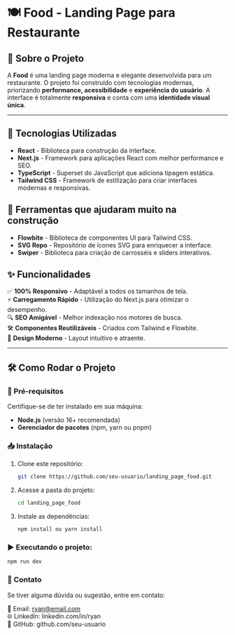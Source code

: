 # 🍽️ Food - Landing Page para Restaurante

## 📌 Sobre o Projeto

A **Food** é uma landing page moderna e elegante desenvolvida para um restaurante. O projeto foi construído com tecnologias modernas, priorizando **performance, acessibilidade** e **experiência do usuário**. A interface é totalmente **responsiva** e conta com uma **identidade visual única**.

---

## 🚀 Tecnologias Utilizadas

- **React** - Biblioteca para construção da interface.
- **Next.js** - Framework para aplicações React com melhor performance e SEO.
- **TypeScript** - Superset do JavaScript que adiciona tipagem estática.
- **Tailwind CSS** - Framework de estilização para criar interfaces modernas e responsivas.

## 🔧 Ferramentas que ajudaram muito na construção
- **Flowbite** - Biblioteca de componentes UI para Tailwind CSS.
- **SVG Repo** - Repositório de ícones SVG para enriquecer a interface.
- **Swiper** - Biblioteca para criação de carrosséis e sliders interativos.

## ✨ Funcionalidades

✅ **100% Responsivo** - Adaptável a todos os tamanhos de tela.  
⚡ **Carregamento Rápido** - Utilização do Next.js para otimizar o desempenho.  
🔍 **SEO Amigável** - Melhor indexação nos motores de busca.  
🛠️ **Componentes Reutilizáveis** - Criados com Tailwind e Flowbite.  
🎨 **Design Moderno** - Layout intuitivo e atraente.  

---

## 🛠️ Como Rodar o Projeto

### 📌 Pré-requisitos

Certifique-se de ter instalado em sua máquina:

- **Node.js** (versão 16+ recomendada)  
- **Gerenciador de pacotes** (npm, yarn ou pnpm)  

### 📥 Instalação

1. Clone este repositório:

   ```sh
   git clone https://github.com/seu-usuario/landing_page_food.git
2. Acesse a pasta do projeto:
   ```sh
   cd landing_page_food
3. Instale as dependências:
   ```sh
   npm install ou yarn install

### ▶️ Executando o projeto:
   ```sh
   npm run dev
```

### 🤝 Contato
Se tiver alguma dúvida ou sugestão, entre em contato:

📧 Email: ryan@email.com <br>
🌐 LinkedIn: linkedin.com/in/ryan <br>
🐙 GitHub: github.com/seu-usuario
